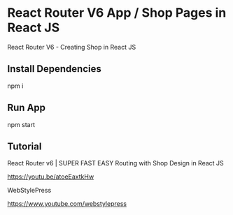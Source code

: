 # React Router V6 App / Shop Pages in React JS 
React Router V6 - Creating Shop in React JS

## Install Dependencies

npm i

## Run App

npm start

## Tutorial

React Router v6 | SUPER FAST EASY Routing with Shop Design in React JS

https://youtu.be/atoeEaxtkHw

WebStylePress

https://www.youtube.com/webstylepress
